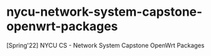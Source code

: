 # nycu-network-system-capstone-openwrt-packages
[Spring'22] NYCU CS - Network System Capstone OpenWrt Packages
